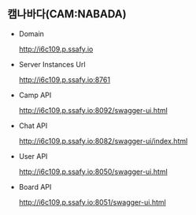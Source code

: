 ## 캠나바다(CAM:NABADA)

- Domain

  http://i6c109.p.ssafy.io




- Server Instances Url

  http://i6c109.p.ssafy.io:8761

- Camp API

  http://i6c109.p.ssafy.io:8092/swagger-ui.html

- Chat API

  http://i6c109.p.ssafy.io:8082/swagger-ui/index.html

- User API

  http://i6c109.p.ssafy.io:8050/swagger-ui.html

- Board API

  http://i6c109.p.ssafy.io:8051/swagger-ui.html
